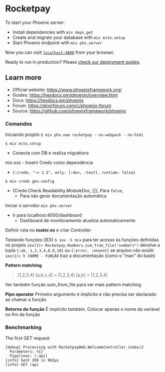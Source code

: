 # Rocketpay

To start your Phoenix server:

  * Install dependencies with `mix deps.get`
  * Create and migrate your database with `mix ecto.setup`
  * Start Phoenix endpoint with `mix phx.server`

Now you can visit [`localhost:4000`](http://localhost:4000) from your browser.

Ready to run in production? Please [check our deployment guides](https://hexdocs.pm/phoenix/deployment.html).

## Learn more

  * Official website: https://www.phoenixframework.org/
  * Guides: https://hexdocs.pm/phoenix/overview.html
  * Docs: https://hexdocs.pm/phoenix
  * Forum: https://elixirforum.com/c/phoenix-forum
  * Source: https://github.com/phoenixframework/phoenix

### Comandos

Iniciando projeto
`$ mix phx.new rocketpay --no-webpack --no-html`

`$ mix ecto.setup`
  - Conecta com DB e realiza migrations

mix.exs - Inserir Credo como dependência
  - `{:credo, "~> 1.5", only: [:dev, :test], runtime: false}`

`$ mix credo gen.config`
  - {Credo.Check.Readability.ModuleDoc, []}, Para `false`;
    - Para não gerar documentação automática

Iniciar o servidor
`mix phx.server`
  - Ir para localhost:4000/dashboard
    - Dashboard de monitoramento atualiza automaticamente

Definir rota no **router.ex** e criar Controller

Testando funções (IEX)
`$ iex -S mix` para ter acesso às funções definidas no projeto
`iex(1)> Rocketpay.Numbers.sum_from_file("numbers")`
devolve a tupla `{:ok, 1,2,3,4,8,9,10}` ou `{:error, :enoent}` se arquivo não existir
`iex(1)> h [NOME - FUNÇÃO` traz a documentação (como o "man" do bash)

**Pattern matching**

> [1,2,3,4]
> [a,b,c,d] = [1,2,3,4] 
> [a,b] = [1,2,3,4] <!-- Dá erro -->

Ver também função sum_from_file para ver mais pattern matching

**Pipe operator**
Primeiro argumento é implícito e não precisa ser declarado ao chamar a função

**Retorno de função**
É implícito também. Colocar apenas o nome da variável no fim da função

### Benchmarking

The first GET request:
```
[debug] Processing with RocketpayWeb.WelcomeController.index/2
  Parameters: %{}
  Pipelines: [:api]
[info] Sent 200 in 963µs
[info] GET /api
```